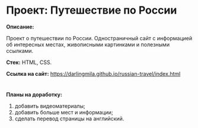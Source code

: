 # Проект: Путешествие по России

**Описание:**

Проект о путешествии по России. Одностраничный сайт с информацией об интересных местах, живописными картинками и полезными ссылками.

**Стек:** HTML, CSS.

**Ссылка на сайт:** https://darlingmila.github.io/russian-travel/index.html
#

**Планы на доработку:**
1. добавить видеоматериалы;
2. добавить больше мест и информации;
3. сделать перевод страницы на английский.
